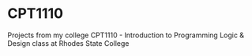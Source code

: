 # CPT1110
Projects from my college CPT1110 - Introduction to Programming Logic &amp; Design class at Rhodes State College
